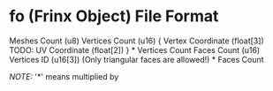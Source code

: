 
# fo (Frinx Object) File Format

Meshes Count (u8)
	Vertices Count (u16)
		{	Vertex Coordinate (float[3])
			TODO: UV Coordinate (float[2])	}
		* Vertices Count
	Faces Count (u16)
		Vertices ID (u16[3]) (Only triangular faces are allowed!)
		* Faces Count

*NOTE:* '\*' means multiplied by

